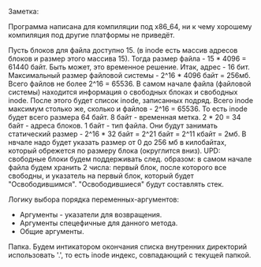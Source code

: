 Заметка:

Программа написана для компиляции под x86_64, ни к чему хорошему компиляция 
под другие платформы не приведёт.

Пусть блоков для файла доступно 15. (в inode есть массив адресов блоков и размер этого массива 15).
Тогда размер файла - 15 * 4096 = 61440 байт.
Быть может, это временное решение.
Итак, адрес - 16 бит. 
Максимальный размер файловой системы - 2^16 * 4096 байт = 256мб.
Всего файлов не более 2^16 = 65536.
В самом начале файла (файловой системы) находится информация о свободных блоках и свободных inode.
После этого будет список inode, записанных подряд.
Всего inode максимум столько же, сколько и файлов - 2^16 = 65536.
То есть inode будет всего размера 64 байт.
8 байт - временная метка.
2 * 20 = 34 байт - адреса блоков.
1 байт - тип файла.
Они будут занимать статический размер - 2^16 * 32 байт = 2^21 байт = 2^11 кбайт = 2мб.
В нвчале надо будет указать размер от 0 до 256 мб в килобайтах, который обрежется по размеру блока
(округлится вниз).
UPD: свободные блоки будем поддерживать след. образом: в самом начале файла будем хранить 2 числа: первый блок,
после которого все свободны, и указатель на первый блок, который будет "Освободившимся". 
"Освободившиеся" будут составлять стек.


Логику выбора порядка переменных-аргументов:
- Аргументы - указатели для возвращения.
- Аргументы спецефичные для данного метода.
- Общие аргументы.

Папка. Будем интикатором окончания списка внутренних директорий использовать '.', то есть 
inode индекс, совпадающий с текущей папкой.
